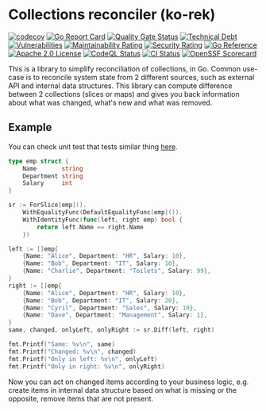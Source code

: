 # Collections reconciler (ko-rek)

[![codecov](https://codecov.io/gh/rkosegi/go-korek/graph/badge.svg?token=BG1D2QKXRE)](https://codecov.io/gh/rkosegi/go-korek)
[![Go Report Card](https://goreportcard.com/badge/github.com/rkosegi/go-korek)](https://goreportcard.com/report/github.com/rkosegi/go-korek)
[![Quality Gate Status](https://sonarcloud.io/api/project_badges/measure?project=rkosegi_go-korek&metric=alert_status)](https://sonarcloud.io/summary/new_code?id=rkosegi_go-korek)
[![Technical Debt](https://sonarcloud.io/api/project_badges/measure?project=rkosegi_go-korek&metric=sqale_index)](https://sonarcloud.io/summary/new_code?id=rkosegi_go-korek)
[![Vulnerabilities](https://sonarcloud.io/api/project_badges/measure?project=rkosegi_go-korek&metric=vulnerabilities)](https://sonarcloud.io/summary/new_code?id=rkosegi_go-korek)
[![Maintainability Rating](https://sonarcloud.io/api/project_badges/measure?project=rkosegi_go-korek&metric=sqale_rating)](https://sonarcloud.io/summary/new_code?id=rkosegi_go-korek)
[![Security Rating](https://sonarcloud.io/api/project_badges/measure?project=rkosegi_go-korek&metric=security_rating)](https://sonarcloud.io/summary/new_code?id=rkosegi_go-korek)
[![Go Reference](https://pkg.go.dev/badge/github.com/rkosegi/go-korek.svg)](https://pkg.go.dev/github.com/rkosegi/go-korek)
[![Apache 2.0 License](https://badgen.net/static/license/Apache2.0/blue)](https://github.com/rkosegi/go-korek/blob/main/LICENSE)
[![CodeQL Status](https://github.com/rkosegi/go-korek/actions/workflows/codeql.yaml/badge.svg)](https://github.com/rkosegi/go-korek/security/code-scanning)
[![CI Status](https://github.com/rkosegi/go-korek/actions/workflows/ci.yaml/badge.svg)](https://github.com/rkosegi/go-korek/actions/workflows/ci.yaml)
[![OpenSSF Scorecard](https://api.scorecard.dev/projects/github.com/rkosegi/go-korek/badge)](https://scorecard.dev/viewer/?uri=github.com/rkosegi/go-korek)


This is a library to simplify reconciliation of collections, in Go.
Common use-case is to reconcile system state from 2 different sources, such as external API and internal data structures.
This library can compute difference between 2 collections (slices or maps) and gives you back information about what was changed,
what's new and what was removed.

## Example

You can check unit test that tests similar thing [here](slice_test.go).

```go
type emp struct {
    Name       string
    Department string
    Salary     int
}

sr := ForSlice[emp]().
    WithEqualityFunc(DefaultEqualityFunc[emp]()).
    WithIdentityFunc(func(left, right emp) bool {
        return left.Name == right.Name
    })

left := []emp{
    {Name: "Alice", Department: "HR", Salary: 10},
    {Name: "Bob", Department: "IT", Salary: 10},
    {Name: "Charlie", Department: "Toilets", Salary: 99},
}
right := []emp{
    {Name: "Alice", Department: "HR", Salary: 10},
    {Name: "Bob", Department: "IT", Salary: 20},
    {Name: "Cyril", Department: "Sales", Salary: 10},
    {Name: "Dave", Department: "Management", Salary: 1},
}
same, changed, onlyLeft, onlyRight := sr.Diff(left, right)

fmt.Printf("Same: %v\n", same)
fmt.Printf("Changed: %v\n", changed)
fmt.Printf("Only in left: %v\n", onlyLeft)
fmt.Printf("Only in right: %v\n", onlyRight)
```

Now you can act on changed items according to your business logic, e.g. create items in internal data structure based on what is missing or the opposite,
remove items that are not present.
